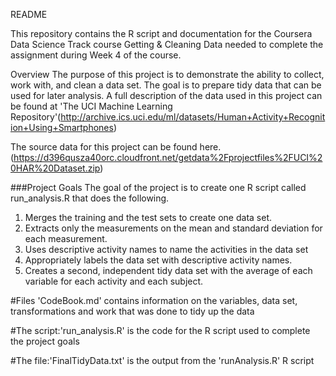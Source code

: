 README

This repository contains the R script and documentation for the Coursera Data Science Track course Getting & Cleaning Data needed to complete the assignment during Week 4 of the course.

Overview
The purpose of this project is to demonstrate the ability to collect, work with, and clean a data set. The goal is to prepare tidy data that can be used for later analysis. A full description of the data used in this project can be found at 'The UCI Machine Learning Repository'(http://archive.ics.uci.edu/ml/datasets/Human+Activity+Recognition+Using+Smartphones)

The source data for this project can be found here.(https://d396qusza40orc.cloudfront.net/getdata%2Fprojectfiles%2FUCI%20HAR%20Dataset.zip)

###Project Goals The goal of the project is to create one R script called run_analysis.R that does the following.

1. Merges the training and the test sets to create one data set.
2. Extracts only the measurements on the mean and standard deviation for each measurement.
3. Uses descriptive activity names to name the activities in the data set
4. Appropriately labels the data set with descriptive activity names.
5. Creates a second, independent tidy data set with the average of each variable for each activity and each subject.

#Files 'CodeBook.md' contains information on the variables, data set, transformations and work that was done to tidy up the data

#The script:'run_analysis.R' is the code for the R script used to complete the project goals

#The file:'FinalTidyData.txt' is the output from the 'runAnalysis.R' R script